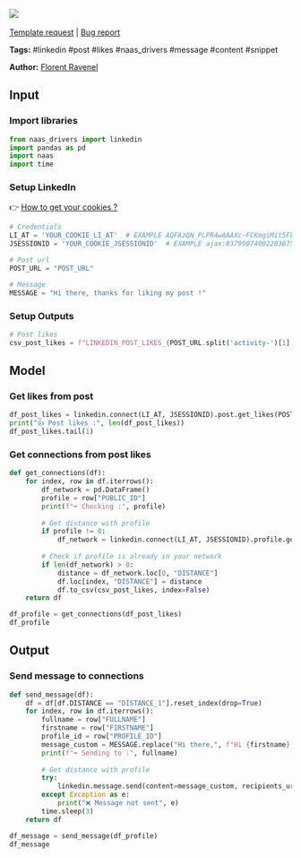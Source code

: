 <a href="https://app.naas.ai/user-redirect/naas/downloader?url=https://raw.githubusercontent.com/jupyter-naas/awesome-notebooks/master/LinkedIn/LinkedIn_Send_message_to_profile_from_post_likes.ipynb" target="_parent"><img src="https://naasai-public.s3.eu-west-3.amazonaws.com/open_in_naas.svg"/></a><br><br><a href="https://github.com/jupyter-naas/awesome-notebooks/issues/new?assignees=&labels=&template=template-request.md&title=Tool+-+Action+of+the+notebook+">Template request</a> | <a href="https://github.com/jupyter-naas/awesome-notebooks/issues/new?assignees=&labels=bug&template=bug_report.md&title=LinkedIn+-+Send+message+to+profile+from+post+likes:+Error+short+description">Bug report</a>

**Tags:** #linkedin #post #likes #naas_drivers #message #content #snippet

**Author:** [Florent Ravenel](https://www.linkedin.com/in/florent-ravenel/)

## Input

### Import libraries


```python
from naas_drivers import linkedin
import pandas as pd
import naas
import time
```

### Setup LinkedIn
👉 <a href='https://www.notion.so/LinkedIn-driver-Get-your-cookies-d20a8e7e508e42af8a5b52e33f3dba75'>How to get your cookies ?</a>


```python
# Credentials
LI_AT = 'YOUR_COOKIE_LI_AT'  # EXAMPLE AQFAzQN_PLPR4wAAAXc-FCKmgiMit5FLdY1af3-2
JSESSIONID = 'YOUR_COOKIE_JSESSIONID'  # EXAMPLE ajax:8379907400220387585

# Post url
POST_URL = "POST_URL"

# Message
MESSAGE = "Hi there, thanks for liking my post !"
```

### Setup Outputs


```python
# Post likes
csv_post_likes = f"LINKEDIN_POST_LIKES_{POST_URL.split('activity-')[1].split('-')[0]}.csv"
```

## Model

### Get likes from post


```python
df_post_likes = linkedin.connect(LI_AT, JSESSIONID).post.get_likes(POST_URL)
print("👍 Post likes :", len(df_post_likes))
df_post_likes.tail(1)
```

### Get connections from post likes


```python
def get_connections(df):
    for index, row in df.iterrows():
        df_network = pd.DataFrame()
        profile = row["PUBLIC_ID"]
        print(f"➡️ Checking :", profile)
        
        # Get distance with profile
        if profile != 0:
            df_network = linkedin.connect(LI_AT, JSESSIONID).profile.get_network(profile)
            
        # Check if profile is already in your network
        if len(df_network) > 0:
            distance = df_network.loc[0, "DISTANCE"]
            df.loc[index, "DISTANCE"] = distance
            df.to_csv(csv_post_likes, index=False)
    return df

df_profile = get_connections(df_post_likes)
df_profile
```

## Output

### Send message to connections


```python
def send_message(df):
    df = df[df.DISTANCE == "DISTANCE_1"].reset_index(drop=True)
    for index, row in df.iterrows():
        fullname = row["FULLNAME"]
        firstname = row["FIRSTNAME"]
        profile_id = row["PROFILE_ID"]
        message_custom = MESSAGE.replace("Hi there,", f"Hi {firstname},")
        print(f"➡️ Sending to :", fullname)
        
        # Get distance with profile
        try:
            linkedin.message.send(content=message_custom, recipients_url=profile_id)
        except Exception as e:
            print("❌ Message not sent", e)
        time.sleep(3)
    return df

df_message = send_message(df_profile)
df_message
```
